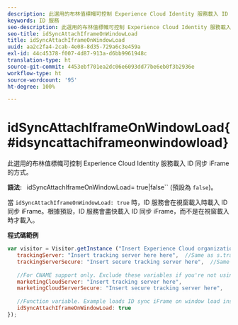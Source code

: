 ```yaml
---
description: 此選用的布林值標幟可控制 Experience Cloud Identity 服務載入 ID 同步 iFrame 的方式。
keywords: ID 服務
seo-description: 此選用的布林值標幟可控制 Experience Cloud Identity 服務載入 ID 同步 iFrame 的方式。
seo-title: idSyncAttachIframeOnWindowLoad
title: idSyncAttachIframeOnWindowLoad
uuid: aa2c2fa4-2cab-4e08-8d35-729a6c3e459a
exl-id: 44c45378-f007-4d87-913a-d6bb9961948c
translation-type: ht
source-git-commit: 4453ebf701ea2dc06e6093dd77be6eb0f3b2936e
workflow-type: ht
source-wordcount: '95'
ht-degree: 100%

---
```


# idSyncAttachIframeOnWindowLoad{#idsyncattachiframeonwindowload}

此選用的布林值標幟可控制 Experience Cloud Identity 服務載入 ID 同步 iFrame 的方式。

**語法:** ` `idSyncAttachIframeOnWindowLoad= true|false`` (預設為 `false`)。

當 `idSyncAttachIframeOnWindowLoad: true` 時，ID 服務會在視窗載入時載入 ID 同步 iFrame。根據預設，ID 服務會盡快載入 ID 同步 iFrame，而不是在視窗載入時才載入。

**程式碼範例**

```js
var visitor = Visitor.getInstance ("Insert Experience Cloud organization ID here",{ 
   trackingServer: "Insert tracking server here here",  //Same as s.trackingServer 
   trackingServerSecure: "Insert secure tracking server here",  //Same as s.trackingServerSecure 
 
   //For CNAME support only. Exclude these variables if you're not using CNAME 
   marketingCloudServer: "Insert tracking server here", 
   marketingCloudServerSecure: "Insert secure tracking server here", 
 
   //Function variable. Example loads ID sync iFrame on window load instad of ASAP. 
   idSyncAttachIframeOnWindowLoad: true 
});
```
